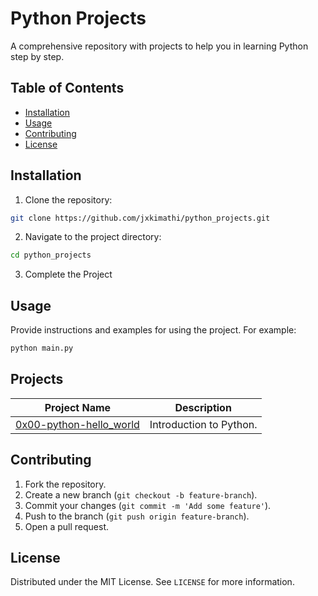 # Python Projects

A comprehensive repository with projects to help you in learning Python step by step.

## Table of Contents

- [Installation](#installation)
- [Usage](#usage)
- [Contributing](#contributing)
- [License](#license)

## Installation

1. Clone the repository:

  ```sh
  git clone https://github.com/jxkimathi/python_projects.git
  ```

2. Navigate to the project directory:

  ```sh
  cd python_projects
  ```

3. Complete the Project

## Usage

Provide instructions and examples for using the project. For example:

```sh
python main.py
```

## Projects

| Project Name | Description |
|--------------|-------------|
| [0x00-python-hello_world](./0x00-python-hello_world/) | Introduction to Python. |

## Contributing

1. Fork the repository.
2. Create a new branch (`git checkout -b feature-branch`).
3. Commit your changes (`git commit -m 'Add some feature'`).
4. Push to the branch (`git push origin feature-branch`).
5. Open a pull request.

## License

Distributed under the MIT License. See `LICENSE` for more information.